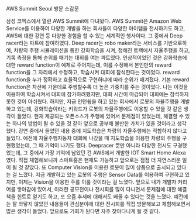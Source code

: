 AWS Summit Seoul 방문 소감문


삼성 코엑스에서 열린 AWS Summit에 다녀왔다. AWS Summit은 Amazon Web Service를 이용하여 다양한 개발을 하는 회사들이 다양한 아이템을 전시하기도 하고, AWS에 대한 강연 등 다양한 경험을 할 수 있는 세계적인 행사이다. 그 중에서 Deep racer라는 파트에 참여하였다. Deep racer는 robo maker라는 서비스를 기반으로하여, 차량의 주행 시뮬레이션을 통한 강화학습을 시켜, 정해진 트랙에서 자율주행을 하고, 기록 측정을 통해 순위를 매기는 대회를 여는 파트였다. 인상적이었던 것은 강화학습에 대한 reward function이 예제로 주어지는데, 이를 수정해서 본인만의 reward function을 그 자리에서 수정하고, 학습시켜 대회에 참석한다는 것이었다. reward function을 누가 정확하고 효율적으로 구현하냐에 따라 순위가 매겨졌다. 기본 reward function은 차선에 가운데로 주행할수록 더 높은 가중치를 주는 것이었다. 나는 이것을 이용하여 학습시켜서 대회에 참가하려했지만, 대회 시간이 마감되어 대회에는 참석하지 못한 것이 아쉬웠다. 하지만, 지금 인턴쉽을 하고 있는 회사에서 로봇의 자율주행을 개발하고 있는데, 강화학습이라는 키워드가 로봇의 자율주행에도 이용할 수 있을 것 같은 생각이 들었다. 현재 제공되는 오픈소스가 주행에 있어서 문제점이 있었는데, 해결할 수 있는 하나의 방법이 될 수 있을 것 같아 앞으로 공부해 볼만한 가치가 있을 것이라고 생각했다. 강연 중에서 들었던 내용 중에 지도학습은 차량의 자율주행에는 적합하지 않다고 들었다. 예전에 자율주행자동차 대회에 나갔을 때 지도학습을 이용한 차량의 주행을 구현했었는데, 그 때 기억이 나기도 했다. Deepracer 뿐만 아니라 다양한 전시도 구경했었는데, 그 중에서 가장 기억에 남았던 건 AWS에서 개발한 IOT Smart Home Alexa였다. 직접 체험해보니까 스마트홈은 현재도 가능하고 앞으로는 점점 더 자연스러운 일이 될 것 같았다. 또 Computer Vision을 이용한 로봇이 많이 상품으로 출시되고 있다는 걸 느꼈다. 지금 개발하고 있는 로봇의 주행은 Sensor Data를 이용하여 구현하고 있지만, 이제는 Vision을 이용한 주를 이룰 것이라는 걸 느꼈다. 앞으로 내가 개발자 커리어를 쌓아감에 있어서, 이러한 공모전이나 전시회를 많이 다니면서 문제점에 대한 해결책을 힌트로 얻기도 하고, 또 요즘 추세에 대해서도 배울 수 있다는 것을 느꼈다. 예전에는 잘 와닿지 않았던 내용들이 관심분야에 대한 전시회를 직접 방문해보고 체험해보면서 많은 생각이 들었다. 앞으로도 기회가 된다면 자주 찾아다니게 될 것 같다.

